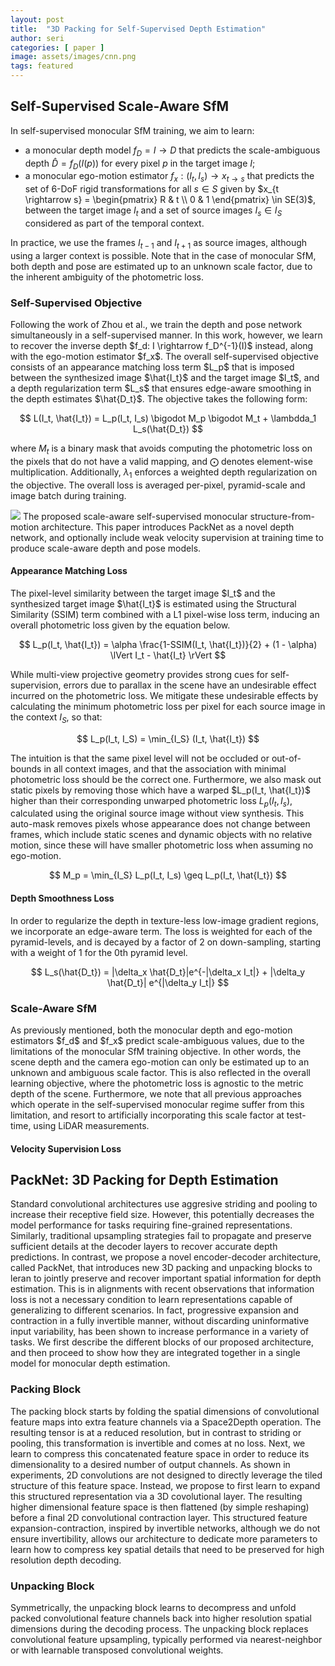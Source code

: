 ```yaml
---
layout: post
title:  "3D Packing for Self-Supervised Depth Estimation"
author: seri
categories: [ paper ]
image: assets/images/cnn.png
tags: featured
---
```


<h2> Self-Supervised Scale-Aware SfM </h2>

In self-supervised monocular SfM training, we aim to learn: <ul><li> a monocular depth model $f_D = I \rightarrow D$ that predicts the scale-ambiguous depth $\hat{D} = f_D(I(p))$ for every pixel $p$ in the target image $I$;</li> <li> a monocular ego-motion estimator $f_x: (I_t, I_s) \rightarrow x_{t \rightarrow s}$ that predicts the set of 6-DoF rigid transformations for all $s \in S$ given by $x_{t \rightarrow s} = \begin{pmatrix} R & t \\ 0 & 1 \end{pmatrix} \in SE(3)$, between the target image $I_t$ and a set of source images $I_s \in I_S$ considered as part of the temporal context.</li></ul> In practice, we use the frames $I_{t-1}$ and $I_{t+1}$ as source images, although using a larger context is possible. Note that in the case of monocular SfM, both depth and pose are estimated up to an unknown scale factor, due to the inherent ambiguity of the photometric loss. 

<h3> Self-Supervised Objective </h3>
Following the work of Zhou et al., we train the depth and pose network simultaneously in a self-supervised manner. In this work, however, we learn to recover the inverse depth $f_d: I \rightarrow f_D^{-1}(I)$ instead, along with the ego-motion estimator $f_x$. The overall self-supervised objective consists of an appearance matching loss term $L_p$ that is imposed between the synthesized image $\hat{I_t}$ and the target image $I_t$, and a depth regularization term $L_s$ that ensures edge-aware smoothing in the depth estimates $\hat{D_t}$. The objective takes the following form:

$$
L(I_t, \hat{I_t}) = L_p(I_t, I_s) \bigodot M_p \bigodot M_t + \lambdda_1 L_s(\hat{D_t})
$$ 

where $M_t$ is a binary mask that avoids computing the photometric loss on the pixels that do not have a valid mapping, and $\bigodot$ denotes element-wise multiplication. Additionally, $\lambda_1$ enforces a weighted depth regularization on the objective. The overall loss is averaged per-pixel, pyramid-scale and image batch during training. 

<picture>
<img src="{{site.baseurl}}/assets/images/packnet.png">
</picture>
<span class="caption"> The proposed scale-aware self-supervised monocular structure-from-motion architecture. This paper introduces PackNet as a novel depth network, and optionally include weak velocity supervision at training time to produce scale-aware depth and pose models.</span>

<h4> Appearance Matching Loss </h4>
The pixel-level similarity between the target image $I_t$ and the synthesized target image $\hat{I_t}$ is estimated using the Structural Similarity (SSIM) term combined with a L1 pixel-wise loss term, inducing an overall photometric loss given by the equation below.

$$
L_p(I_t, \hat{I_t}) = \alpha \frac{1-SSIM(I_t, \hat{I_t})}{2} + (1 - \alpha) \lVert I_t - \hat{I_t} \rVert
$$ 

While multi-view projective geometry provides strong cues for self-supervision, errors due to parallax in the scene have an undesirable effect incurred on the photometric loss. We mitigate these undesirable effects by calculating the minimum photometric loss per pixel for each source image in the context $I_S$, so that:

$$ L_p(I_t, I_S) = \min_{I_S} (I_t, \hat{I_t})
$$ 

The intuition is that the same pixel level will not be occluded or out-of-bounds in all context images, and that the association with minimal photometric loss should be the correct one. Furthermore, we also mask out static pixels by removing those which have a warped $L_p(I_t, \hat{I_t})$ higher than their corresponding unwarped photometric loss $L_p(I_t, I_s)$, calculated using the original source image without view synthesis. This auto-mask removes pixels whose appearance does not change between frames, which include static scenes and dynamic objects with no relative motion, since these will have smaller photometric loss when assuming no ego-motion. 

$$
M_p = \min_{I_S} L_p(I_t, I_s) \geq L_p(I_t, \hat{I_t})
$$

<h4> Depth Smoothness Loss </h4>
In order to regularize the depth in texture-less low-image gradient regions, we incorporate an edge-aware term. The loss is weighted for each of the pyramid-levels, and is decayed by a factor of 2 on down-sampling, starting with a weight of 1 for the 0th pyramid level. 

$$
L_s(\hat{D_t}) = |\delta_x \hat{D_t}|e^{-|\delta_x I_t|} + |\delta_y \hat{D_t}| e^{|\delta_y I_t|}
$$

<h3> Scale-Aware SfM </h3>
As previously mentioned, both the monocular depth and ego-motion estimators $f_d$ and $f_x$ predict scale-ambiguous values, due to the limitations of the monocular SfM training objective. In other words, the scene depth and the camera ego-motion can only be estimated up to an unknown and ambiguous scale factor. This is also reflected in the overall learning objective, where the photometric loss is agnostic to the metric depth of the scene. Furthermore, we note that all previous approaches which operate in the self-supervised monocular regime suffer from this limitation, and resort to artificially incorporating this scale factor at test-time, using LiDAR measurements. 

<h4> Velocity Supervision Loss </h4>

<h2> PackNet: 3D Packing for Depth Estimation </h2>
Standard convolutional architectures use aggresive striding and pooling to increase their receptive field size. However, this potentially decreases the model performance for tasks requiring fine-grained representations. Similarly, traditional upsampling strategies fail to propagate and preserve sufficient details at the decoder layers to recover accurate depth predictions. In contrast, we propose a novel encoder-decoder architecture, called PackNet, that introduces new 3D packing and unpacking blocks to leran to jointly preserve and recover important spatial information for depth estimation. This is in alignments with recent observations that information loss is not a necessary condition to learn representations capable of generalizing to different scenarios. In fact, progressive expansion and contraction in a fully invertible manner, without discarding <span class="highlight-pink"> uninformative </span> input variability, has been shown to increase performance in a variety of tasks. We first describe the different blocks of our proposed architecture, and then proceed to show how they are integrated together in a single model for monocular depth estimation.

<h3> Packing Block </h3>
The packing block starts by folding the spatial dimensions of convolutional feature maps into extra feature channels via a <span class="monospace"> Space2Depth </span> operation. The resulting tensor is at a reduced resolution, but in contrast to striding or pooling, this transformation is invertible and comes at no loss. Next, we learn to compress this concatenated feature space in order to reduce its dimensionality to a desired number of output channels. As shown in experiments, 2D convolutions are not designed to directly leverage the tiled structure of this feature space. Instead, we propose to first learn to expand this structured representation via a 3D covolutional layer. The resulting higher dimensional feature space is then flattened (by simple reshaping) before a final 2D convolutional contraction layer. This structured feature expansion-contraction, inspired by invertible networks, although we do not ensure invertibility, allows our architecture to dedicate more parameters to learn how to compress key spatial details that need to be preserved for high resolution depth decoding. 

<h3> Unpacking Block </h3>
Symmetrically, the unpacking block learns to decompress and unfold packed convolutional feature channels back into higher resolution spatial dimensions during the decoding process. The unpacking block replaces convolutional feature upsampling, typically performed via nearest-neighbor or with learnable transposed convolutional weights.  
